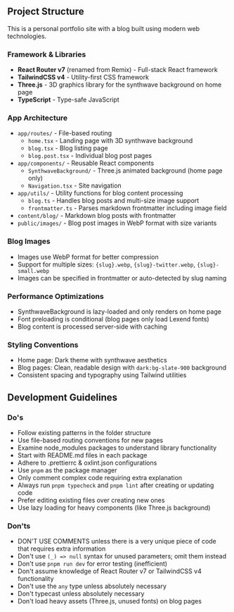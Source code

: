 ## Project Structure

This is a personal portfolio site with a blog built using modern web technologies.

### Framework & Libraries

- **React Router v7** (renamed from Remix) - Full-stack React framework
- **TailwindCSS v4** - Utility-first CSS framework
- **Three.js** - 3D graphics library for the synthwave background on home page
- **TypeScript** - Type-safe JavaScript

### App Architecture

- `app/routes/` - File-based routing
  - `home.tsx` - Landing page with 3D synthwave background
  - `blog.tsx` - Blog listing page
  - `blog.post.tsx` - Individual blog post pages
- `app/components/` - Reusable React components
  - `SynthwaveBackground/` - Three.js animated background (home page only)
  - `Navigation.tsx` - Site navigation
- `app/utils/` - Utility functions for blog content processing
  - `blog.ts` - Handles blog posts and multi-size image support
  - `frontmatter.ts` - Parses markdown frontmatter including image field
- `content/blog/` - Markdown blog posts with frontmatter
- `public/images/` - Blog post images in WebP format with size variants

### Blog Images

- Images use WebP format for better compression
- Support for multiple sizes: `{slug}.webp`, `{slug}-twitter.webp`, `{slug}-small.webp`
- Images can be specified in frontmatter or auto-detected by slug naming

### Performance Optimizations

- SynthwaveBackground is lazy-loaded and only renders on home page
- Font preloading is conditional (blog pages only load Lexend fonts)
- Blog content is processed server-side with caching

### Styling Conventions

- Home page: Dark theme with synthwave aesthetics
- Blog pages: Clean, readable design with `dark:bg-slate-900` background
- Consistent spacing and typography using Tailwind utilities

## Development Guidelines

### Do's

- Follow existing patterns in the folder structure
- Use file-based routing conventions for new pages
- Examine node_modules packages to understand library functionality
- Start with README.md files in each package
- Adhere to .prettierrc & oxlint.json configurations
- Use `pnpm` as the package manager
- Only comment complex code requiring extra explanation
- Always run `pnpm typecheck` and `pnpm lint` after creating or updating code
- Prefer editing existing files over creating new ones
- Use lazy loading for heavy components (like Three.js background)

### Don'ts

- DON'T USE COMMENTS unless there is a very unique piece of code that requires extra information
- Don't use `(_) => null` syntax for unused parameters; omit them instead
- Don't use `pnpm run dev` for error testing (inefficient)
- Don't assume knowledge of React Router v7 or TailwindCSS v4 functionality
- Don't use the `any` type unless absolutely necessary
- Don't typecast unless absolutely necessary
- Don't load heavy assets (Three.js, unused fonts) on blog pages
